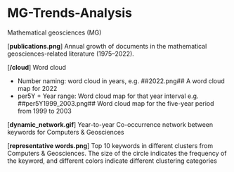 # MG-Trends-Analysis
Mathematical geosciences (MG)


[**publications.png**] Annual growth of documents in the mathematical geosciences-related literature (1975–2022).


[**/cloud**] Word cloud
- Number naming: word cloud in years, e.g. ##2022.png## A word cloud map for 2022
- per5Y + Year range: Word cloud map for that year interval e.g. ##per5Y1999_2003.png## Word cloud map for the five-year period from 1999 to 2003

[**dynamic_network.gif**] Year-to-year Co-occurrence network between keywords for Computers & Geosciences

[**representative words.png**] Top 10 keywords in different clusters from Computers & Geosciences. The size of the circle indicates the frequency of the keyword, and different colors indicate different clustering categories
